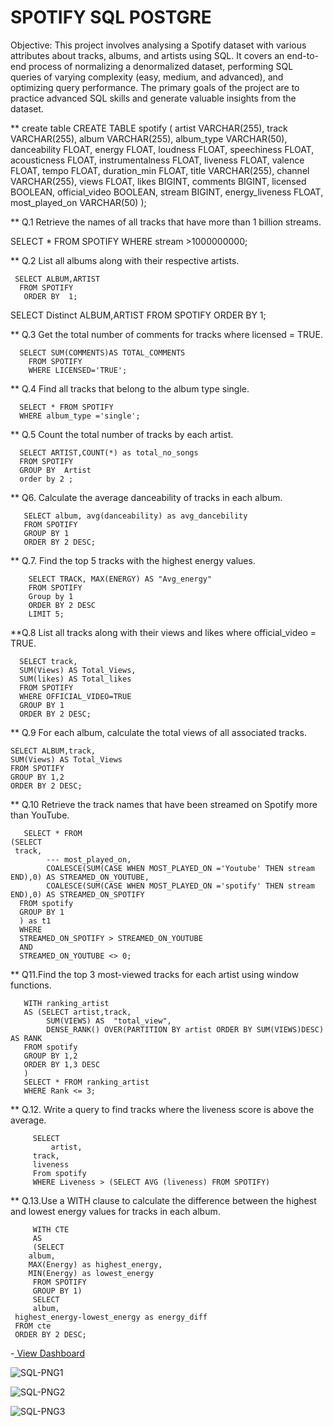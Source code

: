 # SPOTIFY SQL POSTGRE

Objective: 
This project involves analysing a Spotify dataset with various attributes about tracks, albums, and artists using SQL. It covers an end-to-end process of normalizing a denormalized dataset, performing SQL queries of varying complexity (easy, medium, and advanced), and optimizing query performance. The primary goals of the project are to practice advanced SQL skills and generate valuable insights from the dataset.

** create table
CREATE TABLE spotify (
    artist VARCHAR(255),
    track VARCHAR(255),
    album VARCHAR(255),
    album_type VARCHAR(50),
    danceability FLOAT,
    energy FLOAT,
    loudness FLOAT,
    speechiness FLOAT,
    acousticness FLOAT,
    instrumentalness FLOAT,
    liveness FLOAT,
    valence FLOAT,
    tempo FLOAT,
    duration_min FLOAT,
    title VARCHAR(255),
    channel VARCHAR(255),
    views FLOAT,
    likes BIGINT,
    comments BIGINT,
    licensed BOOLEAN,
    official_video BOOLEAN,
    stream BIGINT,
    energy_liveness FLOAT,
    most_played_on VARCHAR(50)
);

 ** Q.1 Retrieve the names of all tracks that have more than 1 billion streams.
 
 SELECT * FROM SPOTIFY
WHERE stream >1000000000;

** Q.2 List all albums along with their respective artists.

     SELECT ALBUM,ARTIST 
      FROM SPOTIFY
       ORDER BY  1;
SELECT Distinct ALBUM,ARTIST
    FROM SPOTIFY
    ORDER BY 1;

** Q.3 Get the total number of comments for tracks where licensed = TRUE.

      SELECT SUM(COMMENTS)AS TOTAL_COMMENTS
        FROM SPOTIFY
        WHERE LICENSED='TRUE';

** Q.4 Find all tracks that belong to the album type single.

      SELECT * FROM SPOTIFY  
      WHERE album_type ='single';

** Q.5 Count the total number of tracks by each artist.

      SELECT ARTIST,COUNT(*) as total_no_songs
      FROM SPOTIFY
      GROUP BY  Artist
      order by 2 ;
      
** Q6. Calculate the average danceability of tracks in each album.

       SELECT album, avg(danceability) as avg_dancebility
       FROM SPOTIFY
       GROUP BY 1
       ORDER BY 2 DESC;

** Q.7. Find the top 5 tracks with the highest energy values.

        SELECT TRACK, MAX(ENERGY) AS "Avg_energy"
        FROM SPOTIFY
        Group by 1
        ORDER BY 2 DESC
        LIMIT 5;

**Q.8 List all tracks along with their views and likes where official_video = TRUE.

      SELECT track,
      SUM(Views) AS Total_Views,
      SUM(likes) AS Total_likes
      FROM SPOTIFY
      WHERE OFFICIAL_VIDEO=TRUE
      GROUP BY 1
      ORDER BY 2 DESC;

** Q.9 For each album, calculate the total views of all associated tracks.

    SELECT ALBUM,track,
    SUM(Views) AS Total_Views
    FROM SPOTIFY
    GROUP BY 1,2
    ORDER BY 2 DESC;

** Q.10 Retrieve the track names that have been streamed on Spotify more than YouTube.

       SELECT * FROM 
    (SELECT 
     track,
            --- most_played_on,
            COALESCE(SUM(CASE WHEN MOST_PLAYED_ON ='Youtube' THEN stream END),0) AS STREAMED_ON_YOUTUBE,
            COALESCE(SUM(CASE WHEN MOST_PLAYED_ON ='spotify' THEN stream END),0) AS STREAMED_ON_SPOTIFY
      FROM spotify
      GROUP BY 1
      ) as t1
      WHERE 
      STREAMED_ON_SPOTIFY > STREAMED_ON_YOUTUBE
      AND 
	  STREAMED_ON_YOUTUBE <> 0;

** Q11.Find the top 3 most-viewed tracks for each artist using window functions.

       WITH ranking_artist
       AS (SELECT artist,track,
            SUM(VIEWS) AS  "total_view",
			DENSE_RANK() OVER(PARTITION BY artist ORDER BY SUM(VIEWS)DESC) AS RANK 
       FROM spotify
       GROUP BY 1,2
       ORDER BY 1,3 DESC 
       )
       SELECT * FROM ranking_artist
       WHERE Rank <= 3;

** Q.12. Write a query to find tracks where the liveness score is above the average.

         SELECT 
             artist,
	     track,
	     liveness
	     From spotify 
         WHERE Liveness > (SELECT AVG (liveness) FROM SPOTIFY)

** Q.13.Use a WITH clause to calculate the difference between the highest and lowest energy values for tracks in each album.

         WITH CTE
         AS 
         (SELECT
		album,
		MAX(Energy) as highest_energy,
		MIN(Energy) as lowest_energy
         FROM SPOTIFY
         GROUP BY 1)
         SELECT 
         album,
	 highest_energy-lowest_energy as energy_diff
	 FROM cte
	 ORDER BY 2 DESC;

  
  
 -<a href = "https://github.com/Priya21034/SPOTIFY/blob/main/README.md"> View Dashboard </a>
 


![SQL-PNG1](https://github.com/user-attachments/assets/ea37bfe0-e8c6-41d6-992f-2013941761a4)


      
![SQL-PNG2](https://github.com/user-attachments/assets/51aff47f-1841-4417-a6a6-73b982c5fbf2)



![SQL-PNG3](https://github.com/user-attachments/assets/dc2b9cba-4ccf-4eaf-9d0b-2aecb885aae9)












